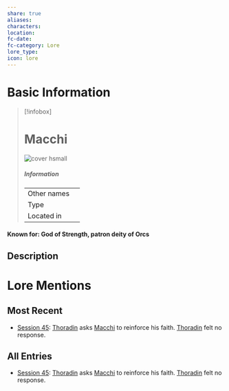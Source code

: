 ```yaml
---
share: true
aliases: 
characters: 
location: 
fc-date: 
fc-category: Lore
lore_type: 
icon: lore
---
```

# Basic Information
> [!infobox]
> # Macchi
> ![cover hsmall](insertimage.png)
> ##### Information
> |   |  |
> | ---- | ---- |
> | Other names | |
> | Type||
> | Located in | |
#### Known for: God of Strength, patron deity of Orcs
## Description
# Lore Mentions
## Most Recent
- [Session 45](../../Session%20Log/Session%2045.md): [Thoradin](Thoradin%20Goodman.md) asks [Macchi](Macchi.md) to reinforce his faith. [Thoradin](Thoradin%20Goodman.md) felt no response.

## All Entries
- [Session 45](../../Session%20Log/Session%2045.md): [Thoradin](Thoradin%20Goodman.md) asks [Macchi](Macchi.md) to reinforce his faith. [Thoradin](Thoradin%20Goodman.md) felt no response.
